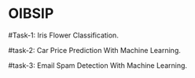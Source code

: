 # OIBSIP

#Task-1:
    Iris Flower Classification.

#task-2:
  Car Price Prediction With Machine Learning.

#task-3:
  Email Spam Detection With Machine Learning.
